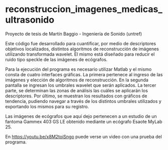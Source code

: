 # reconstruccion_imagenes_medicas_ultrasonido
Proyecto de tesis de Martín Baggio - Ingeniería de Sonido (untref)

Este código fue desarrollado para cuantificar, por medio de descriptores objetivos localizados, distintos algoritmos de reconstrucción de imágenes utilizando transformada wavelet. El mismo está diseñado para reducir el ruido tipo speckle de las imágenes de ecógrafos. 

Para la ejecución del programa es necesario utilizar Matlab y el mismo consta de cuatro interfaces gráficas. La primera pertenece al ingreso de las imágenes y elección de algoritmos de reconstrucción. En la segunda pantalla se ingresan los umbrales wavelet que serán aplicados. La tercer parte, se determinan las zonas de análisis las cuáles se aplicarán los descriptores. Por último, se muestran los resultados con gráficos de tendencia, pudiendo navegar a través de los distintos umbrales utilizados y exportando los mismos para su registro. 

Las imágenes de ecógrafos que aquí dejo pertenecen a un estudio de un fantoma Gammex 403 GS LE obtenido mediante un ecógrafo Esaote MyLab 25.

En https://youtu.be/x8M2toiSngo puede verse un video con una prueba del programa. 
